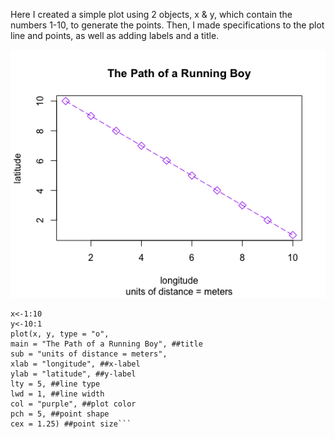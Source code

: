 Here I created a simple plot using 2 objects, x & y, which contain the numbers 1-10, to generate the points. Then, I made specifications to the plot line and points, as well as adding labels and a title.


![](RunningBoyPlot.png)


```setwd("~/Documents/W&M/FALL 2020/DATA 100/R Studio Projects")
x<-1:10
y<-10:1
plot(x, y, type = "o", 
main = "The Path of a Running Boy", ##title
sub = "units of distance = meters", 
xlab = "longitude", ##x-label
ylab = "latitude", ##y-label
lty = 5, ##line type
lwd = 1, ##line width
col = "purple", ##plot color
pch = 5, ##point shape
cex = 1.25) ##point size```
